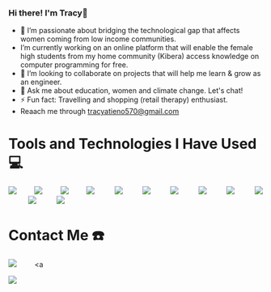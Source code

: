 ### Hi there! I'm Tracy👋

- 🔭 I’m passionate about bridging the technological gap that affects women coming from low income communities.
-  I’m currently working on an online platform that will enable the female high students from my home community (Kibera) access knowledge on computer programming for free.
- 👯 I’m looking to collaborate on projects that will help me learn & grow as an engineer.
- 💬 Ask me about education, women and climate change. Let's chat!
- ⚡ Fun fact: Travelling and shopping (retail therapy) enthusiast.
- Reaach me through tracyatieno570@gmail.com
<!--
**tracyatt/tracyatt** is a ✨ _special_ ✨ repository because its `README.md` (this file) appears on your GitHub profile.

-->




# Tools and Technologies I Have Used 💻
<img src="https://skillicons.dev/icons?i=js"/>&nbsp;&nbsp;&nbsp;&nbsp;&nbsp;&nbsp;&nbsp;&nbsp;
<img src="https://skillicons.dev/icons?i=java"/>&nbsp;&nbsp;&nbsp;&nbsp;&nbsp;&nbsp;&nbsp;&nbsp;
<img src="https://skillicons.dev/icons?i=python"/>&nbsp;&nbsp;&nbsp;&nbsp;&nbsp;&nbsp;&nbsp;&nbsp;
<img src="https://skillicons.dev/icons?i=html"/>&nbsp;&nbsp;&nbsp;&nbsp;&nbsp;&nbsp;&nbsp;&nbsp;&nbsp;
<img src="https://skillicons.dev/icons?i=css"/>&nbsp;&nbsp;&nbsp;&nbsp;&nbsp;&nbsp;&nbsp;&nbsp;&nbsp;
<img src="https://skillicons.dev/icons?i=react"/>&nbsp;&nbsp;&nbsp;&nbsp;&nbsp;&nbsp;&nbsp;&nbsp;&nbsp;
<img src="https://skillicons.dev/icons?i=figma"/>&nbsp;&nbsp;&nbsp;&nbsp;&nbsp;&nbsp;&nbsp;&nbsp;&nbsp;
<img src="https://skillicons.dev/icons?i=git"/>&nbsp;&nbsp;&nbsp;&nbsp;&nbsp;&nbsp;&nbsp;&nbsp;&nbsp;
<img src="https://skillicons.dev/icons?i=notion"/>&nbsp;&nbsp;&nbsp;&nbsp;&nbsp;&nbsp;&nbsp;&nbsp;&nbsp;
<img src="https://skillicons.dev/icons?i=arduino"/>&nbsp;&nbsp;&nbsp;&nbsp;&nbsp;&nbsp;&nbsp;&nbsp;&nbsp;
<img src="https://skillicons.dev/icons?i=vscode"/>&nbsp;&nbsp;&nbsp;&nbsp;&nbsp;&nbsp;&nbsp;&nbsp;&nbsp;
<img src="https://skillicons.dev/icons?i=github"/>&nbsp;&nbsp;&nbsp;&nbsp;&nbsp;&nbsp;&nbsp;&nbsp;&nbsp;



# Contact Me ☎️
<a href="https://www.linkedin.com/in/tracy-atieno-618a56247"><img src="https://skillicons.dev/icons?i=linkedin"/></a>&nbsp;&nbsp;&nbsp;&nbsp;&nbsp;&nbsp;&nbsp;&nbsp; <a 


[![](https://visitcount.itsvg.in/api?id=tracyatt&icon=0&color=0)](https://visitcount.itsvg.in)
